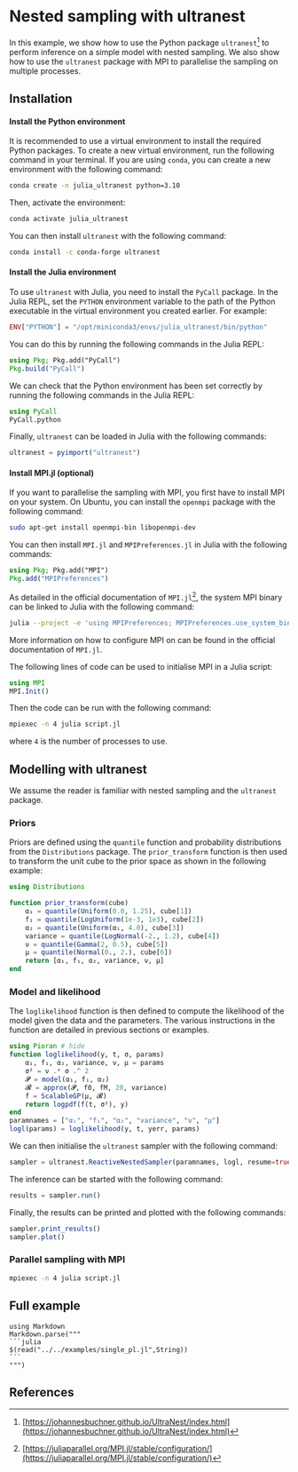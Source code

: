 # Nested sampling with ultranest

In this example, we show how to use the Python package `ultranest`[^1] to perform inference on a simple model with nested sampling. We also show how to use the `ultranest` package with MPI to parallelise the sampling on multiple processes.

## Installation

#### Install the Python environment
It is recommended to use a virtual environment to install the required Python packages. To create a new virtual environment, run the following command in your terminal. If you are using `conda`, you can create a new environment with the following command:
```bash
conda create -n julia_ultranest python=3.10
```
Then, activate the environment:
```bash
conda activate julia_ultranest
```
You can then install `ultranest` with the following command:
```bash
conda install -c conda-forge ultranest
```

#### Install the Julia environment

To use `ultranest` with Julia, you need to install the `PyCall` package.  In the Julia REPL, set the `PYTHON` environment variable to the path of the Python executable in the virtual environment you created earlier. For example:

```julia
ENV["PYTHON"] = "/opt/miniconda3/envs/julia_ultranest/bin/python"
```
You can do this by running the following commands in the Julia REPL:
```julia
using Pkg; Pkg.add("PyCall")
Pkg.build("PyCall")
```

We can check that the Python environment has been set correctly by running the following commands in the Julia REPL:
```julia
using PyCall
PyCall.python
```

Finally, `ultranest` can be loaded in Julia with the following commands:
```julia
ultranest = pyimport("ultranest")
```

#### Install MPI.jl (optional)

If you want to parallelise the sampling with MPI, you first have to install MPI on your system. On Ubuntu, you can install the `openmpi` package with the following command:
```bash
sudo apt-get install openmpi-bin libopenmpi-dev
```
You can then install `MPI.jl` and `MPIPreferences.jl` in Julia with the following commands:
```julia
using Pkg; Pkg.add("MPI")
Pkg.add("MPIPreferences")
```
As detailed in the official documentation of `MPI.jl`[^2], the system MPI binary can be linked to Julia with the following command:
```bash
julia --project -e 'using MPIPreferences; MPIPreferences.use_system_binary()'
```
More information on how to configure MPI on can be found in the official documentation of `MPI.jl`.

The following lines of code can be used to initialise MPI in a Julia script:
```julia
using MPI
MPI.Init()
```
Then the code can be run with the following command:
```bash
mpiexec -n 4 julia script.jl
```
where `4` is the number of processes to use.

## Modelling with ultranest

We assume the reader is familiar with nested sampling and the `ultranest` package. 

### Priors

Priors are defined using the `quantile` function and probability distributions from the `Distributions` package. The `prior_transform` function is then used to transform the unit cube to the prior space as shown in the following example:

```julia
using Distributions

function prior_transform(cube)
    α₁ = quantile(Uniform(0.0, 1.25), cube[1])
    f₁ = quantile(LogUniform(1e-3, 1e3), cube[2])
    α₂ = quantile(Uniform(α₁, 4.0), cube[3])
    variance = quantile(LogNormal(-2., 1.2), cube[4])
    ν = quantile(Gamma(2, 0.5), cube[5])
    μ = quantile(Normal(0., 2.), cube[6])
    return [α₁, f₁, α₂, variance, ν, μ]
end
```
### Model and likelihood

The `loglikelihood` function is then defined to compute the likelihood of the model given the data and the parameters. The various instructions in the function are detailed in previous sections or examples.

```julia
using Pioran # hide
function loglikelihood(y, t, σ, params)
    α₁, f₁, α₂, variance, ν, μ = params
    σ² = ν .* σ .^ 2
    𝓟 = model(α₁, f₁, α₂)
    𝓡 = approx(𝓟, f0, fM, 20, variance)
    f = ScalableGP(μ, 𝓡)
    return logpdf(f(t, σ²), y)
end
paramnames = ["α₁", "f₁", "α₂", "variance", "ν", "μ"]
logl(params) = loglikelihood(y, t, yerr, params)
```

We can then initialise the `ultranest` sampler with the following command:

```julia
sampler = ultranest.ReactiveNestedSampler(paramnames, logl, resume=true, transform=prior_transform, log_dir="inference_dir", vectorized=false)
```
The inference can be started with the following command:

```julia
results = sampler.run()
```
Finally, the results can be printed and plotted with the following commands:

```julia
sampler.print_results()
sampler.plot()
```

### Parallel sampling with MPI

```bash
mpiexec -n 4 julia script.jl
```

## Full example

````@eval
using Markdown
Markdown.parse("""
```julia
$(read("../../examples/single_pl.jl",String))
```
""")
````

## References


[^1]: [https://johannesbuchner.github.io/UltraNest/index.html](https://johannesbuchner.github.io/UltraNest/index.html)

[^2]: [https://juliaparallel.org/MPI.jl/stable/configuration/](https://juliaparallel.org/MPI.jl/stable/configuration/)
